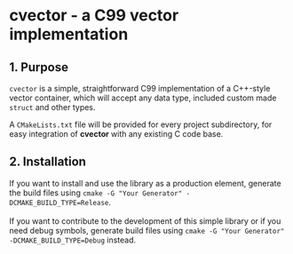 # cvector - a C99 vector implementation

## 1. Purpose
```cvector``` is a simple, straightforward C99 implementation of a C++-style vector container, which will accept any data type, included custom made ```struct``` and other types.<br>

A ```CMakeLists.txt``` file will be provided for every project subdirectory, for easy integration of **cvector** with any existing C code base.

## 2. Installation
 If you want to install and use the library as a production element, generate the build files using ```cmake -G "Your Generator" -DCMAKE_BUILD_TYPE=Release```.<br><br>
 If you want to contribute to the development of this simple library or if you need debug symbols, generate build files using ```cmake -G "Your Generator" -DCMAKE_BUILD_TYPE=Debug``` instead.